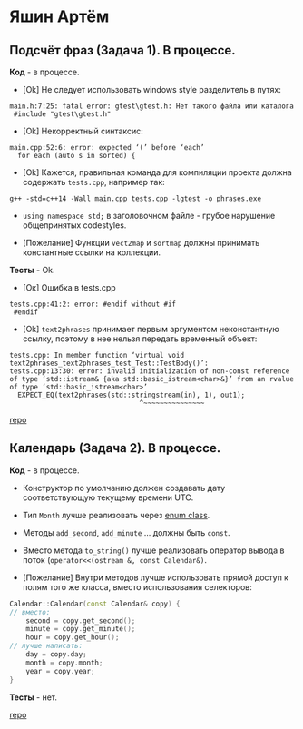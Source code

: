 # Яшин Артём

## Подсчёт фраз (Задача 1). В процессе.

**Код** - в процессе.

- [Ok] Не следует использовать windows style разделитель в путях:
```
main.h:7:25: fatal error: gtest\gtest.h: Нет такого файла или каталога
 #include "gtest\gtest.h"
```
- [Ok] Некорректный синтаксис:
```
main.cpp:52:6: error: expected ‘(’ before ‘each’
  for each (auto s in sorted) {
```

- [Ok] Кажется, правильная команда для компиляции проекта должна содержать `tests.cpp`, например так:
```
g++ -std=c++14 -Wall main.cpp tests.cpp -lgtest -o phrases.exe
```

- `using namespace std;` в заголовочном файле - грубое нарушение общепринятых codestyles.

- [Пожелание] Функции `vect2map` и `sortmap` должны принимать константные ссылки на коллекции.

**Тесты** - Ok.

- [Ок] Ошибка в tests.cpp
```
tests.cpp:41:2: error: #endif without #if
 #endif
```

- [Ok] `text2phrases` принимает первым аргументом неконстантную ссылку, поэтому в нее нельзя передать временный объект:
```
tests.cpp: In member function ‘virtual void text2phrases_text2phrases_test_Test::TestBody()’:
tests.cpp:13:30: error: invalid initialization of non-const reference of type ‘std::istream& {aka std::basic_istream<char>&}’ from an rvalue of type ‘std::basic_istream<char>’
  EXPECT_EQ(text2phrases(std::stringstream(in), 1), out1);
                                ^~~~~~~~~~~~~~~~
```

[repo](https://bitbucket.org/yashin_oop/nsu_oop)


## Календарь (Задача 2). В процессе.

**Код** - в процессе.

- Конструктор по умолчанию должен создавать дату соответствующую текущему времени UTC.

- Тип `Month` лучше реализовать через [enum class](http://www.learncpp.com/cpp-tutorial/4-5a-enum-classes/).

- Методы `add_second`, `add_minute` ... должны быть `const`.

- Вместо метода `to_string()` лучше реализовать оператор вывода в поток (`operator<<(ostream &, const Calendar&)`.

- [Пожелание] Внутри методов лучше использовать прямой доступ к полям того же класса, вместо использования селекторов:
```C++
Calendar::Calendar(const Calendar& copy) {
// вместо:
    second = copy.get_second();
    minute = copy.get_minute();
    hour = copy.get_hour();
// лучше написать:
    day = copy.day;
    month = copy.month;
    year = copy.year;
}
```

**Тесты** - нет.

[repo](https://bitbucket.org/yashin_oop/lab2)
